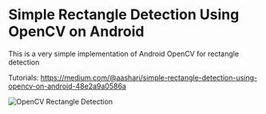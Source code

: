 # Simple Rectangle Detection Using OpenCV on Android
This is a very simple implementation of Android OpenCV for rectangle detection

Tutorials: https://medium.com/@aashari/simple-rectangle-detection-using-opencv-on-android-48e2a9a0586a

![OpenCV Rectangle Detection](https://cdn-images-1.medium.com/max/720/1*BozP1v9_QBpQzO-TPqknpQ.jpeg)

